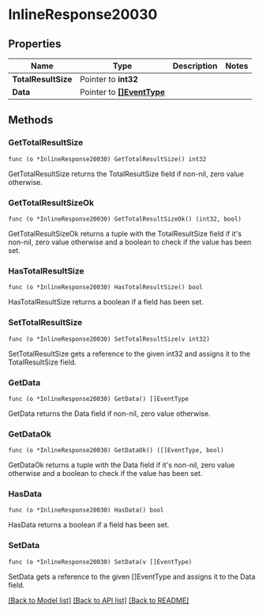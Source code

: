 # InlineResponse20030

## Properties

Name | Type | Description | Notes
------------ | ------------- | ------------- | -------------
**TotalResultSize** | Pointer to **int32** |  | 
**Data** | Pointer to [**[]EventType**](EventType.md) |  | 

## Methods

### GetTotalResultSize

`func (o *InlineResponse20030) GetTotalResultSize() int32`

GetTotalResultSize returns the TotalResultSize field if non-nil, zero value otherwise.

### GetTotalResultSizeOk

`func (o *InlineResponse20030) GetTotalResultSizeOk() (int32, bool)`

GetTotalResultSizeOk returns a tuple with the TotalResultSize field if it's non-nil, zero value otherwise
and a boolean to check if the value has been set.

### HasTotalResultSize

`func (o *InlineResponse20030) HasTotalResultSize() bool`

HasTotalResultSize returns a boolean if a field has been set.

### SetTotalResultSize

`func (o *InlineResponse20030) SetTotalResultSize(v int32)`

SetTotalResultSize gets a reference to the given int32 and assigns it to the TotalResultSize field.

### GetData

`func (o *InlineResponse20030) GetData() []EventType`

GetData returns the Data field if non-nil, zero value otherwise.

### GetDataOk

`func (o *InlineResponse20030) GetDataOk() ([]EventType, bool)`

GetDataOk returns a tuple with the Data field if it's non-nil, zero value otherwise
and a boolean to check if the value has been set.

### HasData

`func (o *InlineResponse20030) HasData() bool`

HasData returns a boolean if a field has been set.

### SetData

`func (o *InlineResponse20030) SetData(v []EventType)`

SetData gets a reference to the given []EventType and assigns it to the Data field.


[[Back to Model list]](../README.md#documentation-for-models) [[Back to API list]](../README.md#documentation-for-api-endpoints) [[Back to README]](../README.md)


